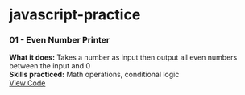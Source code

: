 # javascript-practice

### 01 - Even Number Printer
**What it does:** Takes a number as input then output all even numbers between the input and 0  
**Skills practiced:** Math operations, conditional logic  
[View Code](./01-even-number-printer)